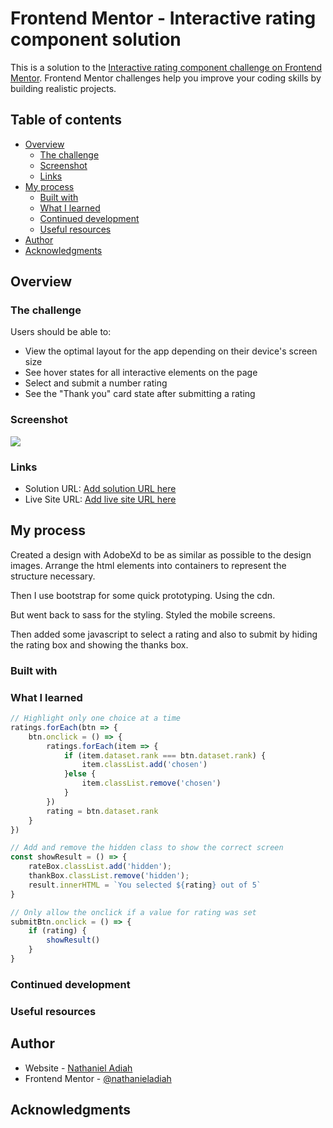 # Frontend Mentor - Interactive rating component solution

This is a solution to the [Interactive rating component challenge on Frontend Mentor](https://www.frontendmentor.io/challenges/interactive-rating-component-koxpeBUmI). Frontend Mentor challenges help you improve your coding skills by building realistic projects. 

## Table of contents

- [Overview](#overview)
  - [The challenge](#the-challenge)
  - [Screenshot](#screenshot)
  - [Links](#links)
- [My process](#my-process)
  - [Built with](#built-with)
  - [What I learned](#what-i-learned)
  - [Continued development](#continued-development)
  - [Useful resources](#useful-resources)
- [Author](#author)
- [Acknowledgments](#acknowledgments)


## Overview

### The challenge

Users should be able to:

- View the optimal layout for the app depending on their device's screen size
- See hover states for all interactive elements on the page
- Select and submit a number rating
- See the "Thank you" card state after submitting a rating

### Screenshot

![](./screenshot.jpg)


### Links

- Solution URL: [Add solution URL here](https://your-solution-url.com)
- Live Site URL: [Add live site URL here](https://your-live-site-url.com)

## My process

Created a design with AdobeXd to be as similar as possible to the design images.
Arrange the html elements into containers to represent the structure necessary.

Then I use bootstrap for some quick prototyping. Using the cdn.

But went back to sass for the styling. Styled the mobile screens.

Then added some javascript to select a rating and also to submit by 
hiding the rating box and showing the thanks box.

### Built with


### What I learned

```js
// Highlight only one choice at a time
ratings.forEach(btn => {
	btn.onclick = () => {
		ratings.forEach(item => {
			if (item.dataset.rank === btn.dataset.rank) {
				item.classList.add('chosen')
			}else {
				item.classList.remove('chosen')
			}
		})
		rating = btn.dataset.rank
	}
})

// Add and remove the hidden class to show the correct screen
const showResult = () => {
	rateBox.classList.add('hidden');
	thankBox.classList.remove('hidden');
	result.innerHTML = `You selected ${rating} out of 5`
}

// Only allow the onclick if a value for rating was set
submitBtn.onclick = () => {
	if (rating) {
		showResult()
	}
}
```

### Continued development


### Useful resources


## Author

- Website - [Nathaniel Adiah](https://nathanieladiah.github.io)
- Frontend Mentor - [@nathanieladiah](https://www.frontendmentor.io/profile/nathanieladiah)


## Acknowledgments
